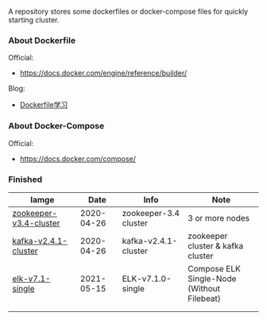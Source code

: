 A repository stores some dockerfiles or docker-compose files for quickly starting cluster.

### About Dockerfile

Official: 

-   https://docs.docker.com/engine/reference/builder/

Blog:

-   [Dockerfile学习](https://jasonkayzk.github.io/2019/10/16/Dockerfile%E5%AD%A6%E4%B9%A0/)

### About Docker-Compose

Official:

-   https://docs.docker.com/compose/

### Finished

| Iamge                                                        | Date       | Info                  | Note                                            |
| ------------------------------------------------------------ | ---------- | --------------------- | ----------------------------------------------- |
| [zookeeper-v3.4-cluster](https://github.com/JasonkayZK/docker_repo/tree/zookeeper-v3.4-cluster) | 2020-04-26 | zookeeper-3.4 cluster | 3 or more nodes                                 |
| [kafka-v2.4.1-cluster](https://github.com/JasonkayZK/docker_repo/tree/kafka-v2.4.1-cluster) | 2020-04-26 | kafka-v2.4.1-cluster  | zookeeper cluster & kafka cluster               |
| [elk-v7.1-single](https://github.com/JasonkayZK/docker_repo/tree/elk-v7.1-single) | 2021-05-15 | ELK-v7.1.0-single     | Compose ELK Single-Node<br />(Without Filebeat) |
|                                                              |            |                       |                                                 |
|                                                              |            |                       |                                                 |



